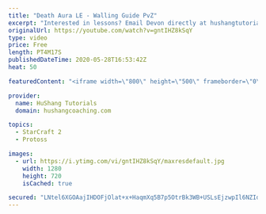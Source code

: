 ```yaml
---
title: "Death Aura LE - Walling Guide PvZ"
excerpt: "Interested in lessons? Email Devon directly at hushangtutorials@outlook.com ------------------------------------------------------------------------------------------------------- Want to support HuShang Tutorials directly? Patreon is a website where you can contribute a monthly donation that will help"
originalUrl: https://youtube.com/watch?v=gntIHZ8kSqY
type: video
price: Free
length: PT4M17S
publishedDateTime: 2020-05-28T16:53:42Z
heat: 50

featuredContent: "<iframe width=\"800\" height=\"500\" frameborder=\"0\" src=\"https://www.youtube.com/embed/gntIHZ8kSqY\" allow=\"accelerometer; autoplay; encrypted-media; gyroscope; picture-in-picture\" allowfullscreen></iframe>"

provider:
  name: HuShang Tutorials
  domain: hushangcoaching.com

topics:
  - StarCraft 2
  - Protoss

images:
  - url: https://i.ytimg.com/vi/gntIHZ8kSqY/maxresdefault.jpg
    width: 1280
    height: 720
    isCached: true

secured: "LNtel6XGOAajIHDOFjOlat+x+HaqmXq5B7p5OtrBk3WB+USLsEjzwpIl6NZIdhPkbCvyfySuZwsSYKSz1zg/Tj0fL8rd5GzvtZNavs45Pz8F5CocyMEicfMX+YrHRBT9WikdNM4wqO9G8e4aiA22gGdL8lRGcOURbv+zn5Ti0CqdjxNmqpRcwfYVh/sbxQ2ykbDUGZYLzOnzFUCs0R2LGkmddi6Me/SwLgZGl+ekXKYgICCu0c3eEaLZK1AWkusXnyvg7ajE3Rfg6CY3B3Ilq+oQiaMWyG2F84LdH8Kab+f8khVL7FnJJxlnot0wgJPetY6GTonchGP1oNI1eFz47iHSS9PisQ4ulqARzcR5+8vQH2k79phGJpHk+jH0CmXjKzCKAy9QZKaEoqBwkTq5PXR6b3uudtp+brvGlEx4ruQ=;gUyFkFhsVHHCssPn+kngJQ=="
---
```


